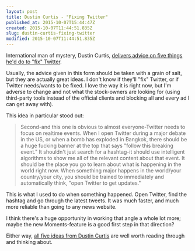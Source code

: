 ```yaml
---
layout: post
title: Dustin Curtis - "Fixing Twitter"
published_at: 2015-10-07T15:44:47Z
created: 2015-10-07T11:44:51.835Z
slug: dustin-curtis-fixing-twitter
modified: 2015-10-07T11:44:51.835Z
---
```

International man of mystery, Dustin Curtis, [delivers advice on five things he'd do to "fix" Twitter](http://dcurt.is/twitter).

Usually, the advice given in this form should be taken with a grain of salt, but they are actually great ideas. I don't know if they'll "fix" Twitter, or if Twitter needs/wants to be fixed. I love the way it is right now, but I'm adverse to change and not what the stock-owners are looking for (using third-party tools instead of the official clients and blocking all and every ad I can get away with).

This idea in particular stood out:

> Second-and this one is obvious to almost everyone-Twitter needs to focus on realtime events. When I open Twitter during a major debate in the US, or when a bomb has exploded in Bangkok, there should be a huge fucking banner at the top that says "follow this breaking event." It shouldn't just search for a hashtag-it should use intelligent algorithms to show me all of the relevant content about that event. It should be the place you go to learn about what is happening in the world right now. When something major happens in the world/your country/your city, you should be trained to immediately and automatically think, "open Twitter to get updates."

This is what I used to do when something happened. Open Twitter, find the hashtag and go through the latest tweets. It was much faster, and much more reliable than going to any news website.

I think there's a huge opportunity in working that angle a whole lot more; maybe the new Moments-feature is a good first step in that direction?

Either way, [all five ideas from Dustin Curtis](http://dcurt.is/twitter) are well worth reading through and thinking about.
